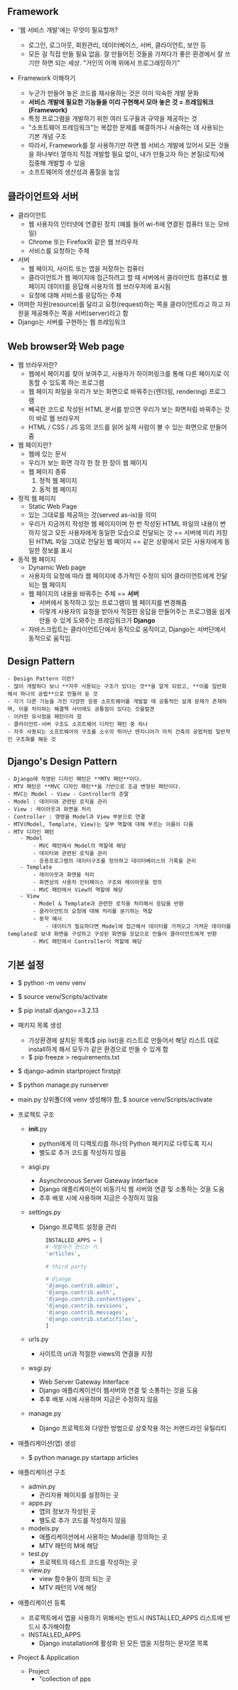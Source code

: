 ## Framework

- '웹 서비스 개발'에는 무엇이 필요할까?
  
  - 로그인, 로그아웃, 회원관리, 데이터베이스, 서버, 클라이언트, 보안 등
  - 모든 걸 직접 만들 필요 없음. 잘 만들어진 것들을 가져다가 좋은 환경에서 잘 쓰기만 하면 되는 세상. "거인의 어깨 위에서 프로그래밍하기"

- Framework 이해하기
  
  - 누군가 만들어 놓은 코드를 재사용하는 것은 이미 익숙한 개발 문화
  - **서비스 개발에 필요한 기능들을 미리 구현해서 모아 놓은 것 = 프레임워크(Framework)**
  - 특정 프로그램을 개발하기 위한 여러 도구들과 규약을 제공하는 것
  - "소프트웨어 프레임워크"는 복잡한 문제를 해결하거나 서술하는 데 사용되는 기본 개념 구조
  - 따라서, Framework를 잘 사용하기만 하면 웹 서비스 개발에 있어서 모든 것들을 하나부터 열까지 직접 개발할 필요 없이, 내가 만들고자 하는 본질(로직)에 집중해 개발할 수 있음
  - 소프트웨어의 생산성과 품질을 높임

## 클라이언트와 서버

- 클라이언트
  - 웹 사용자의 인터넷에 연결된 장치 (예를 들어 wi-fi에 연결된 컴퓨터 또는 모바일)
  - Chrome 또는 Firefox와 같은 웹 브라우저
  - 서비스를 요청하는 주체
- 서버
  - 웹 페이지, 사이트 또는 앱을 저장하는 컴퓨터
  - 클라이언트가 웹 페이지에 접근하려고 할 때 서버에서 클라이언트 컴퓨터로 웹 페이지 데이터를 응답해 사용자의 웹 브라우저에 표시됨
  - 요청에 대해 서비스를 응답하는 주체
- 어떠한 자원(resource)를 달라고 요청(request)하는 쪽을 클라이언트라고 하고 자원을 제공해주는 쪽을 서버(server)라고 함
- Django는 서버를 구현하는 웹 프레임워크

## Web browser와 Web page

- 웹 브라우저란?
  - 웹에서 페이지를 찾아 보여주고, 사용자가 하이퍼링크를 통해 다른 페이지로 이동할 수 있도록 하는 프로그램
  - 웹 페이지 파일을 우리가 보는 화면으로 바꿔주는(렌더링, rendering) 프로그램
  - 빼곡한 코드로 작성된 HTML 문서를 받으면 우리가 보는 화면처럼 바꿔주는 것이 바로 웹 브라우저
  - HTML / CSS / JS 등의 코드를 읽어 실제 사람이 볼 수 있는 화면으로 만들어 줌
- 웹 페이지란?
  - 웹에 있는 문서
  - 우리가 보는 화면 각각 한 장 한 장이 웹 페이지
  - 웹 페이지 종류
    1. 정적 웹 페이지
    2. 동적 웹 페이지
- 정적 웹 페이지
  - Static Web Page
  - 있는 그대로를 제공하는 것(served as-is)을 의미
  - 우리가 지금까지 작성한 웹 페이지이며 한 번 작성된 HTML 파일의 내용이 변하지 않고 모든 사용자에게 동일한 모습으로 전달되는 것
      == 서버에 미리 저장된 HTML 파일 그대로 전달된 웹 페이지
      == 같은 상황에서 모든 사용자에게 동일한 정보를 표시
- 동적 웹 페이지
  - Dynamic Web page
  - 사용자의 요청에 따라 웹 페이지에 추가적인 수정이 되어 클라이언트에게 전달되는 웹 페이지
  - 웹 페이지의 내용을 바꿔주는 주체 == **서버**
    - 서버에서 동작하고 있는 프로그램이 웹 페이지를 변경해줌
    - 이렇게 사용자의 요청을 받아서 적절한 응답을 만들어주는 프로그램을 쉽게 만들 수 있게 도와주는 프레임워크가 **Django**        
  - 자바스크립트는 클라이언트단에서 동적으로 움직이고, Django는 서버단에서 동적으로 움직임.

## Design Pattern

    - Design Pattern 이란?
    - 많이 개발하다 보니 **자주 사용되는 구조가 있다는 것**을 알게 되었고, **이를 일반화해서 하나의 공법**으로 만들어 둔 것
    - 각기 다른 기능을 가진 다양한 응용 소프트웨어를 개발할 때 공통적인 설계 문제가 존재하며, 이를 처리하는 해결책 사이에도 공통점이 있다는 것을발견
    - 이러한 유사점을 패턴이라 함
    - 클라이언트-서버 구조도 소프트웨어 디자인 패턴 중 하나
    - 자주 사용되는 소프트웨어의 구조를 소수의 뛰어난 엔지니어가 마치 건축의 공법처럼 일반적인 구조화를 해둔 것

## Django's Design Pattern

    - Django에 적영된 디자인 패턴은 **MTV 패턴**이다.
    - MTV 패턴은 **MVC 디자인 패턴**을 기반으로 조금 변형된 패턴이다.     
    - MVC는 Model - View - Controller의 준말
    - Model : 데이터와 관련된 로직을 관리
    - View : 레이아웃과 화면을 처리
    - Controller : 명령을 Model과 View 부분으로 연결
    - MTV(Model, Template, View)는 일부 역할에 대해 부르는 이름이 다름
    - MTV 디자인 패턴
        - Model
            - MVC 패턴에서 Model의 역할에 해당
            - 데이터와 관련된 로직을 관리
            - 응용프로그램의 데이터구조를 정의하고 데이터베이스의 기록을 관리
        - Template
            - 레이아웃과 화면을 처리
            - 화면상의 사용자 인터페이스 구조와 레이아웃을 정의
            - MVC 패턴에서 View의 역할에 해당
        - View
            - Model & Template과 관련한 로직을 처리해서 응담을 반환
            - 클라이언트의 요청에 대해 처리를 분기하는 역할
            - 동작 예시
                - 데이터가 필요하다면 Model에 접근해서 데이터를 가져오고 가져온 데이터를 template로 보내 화면을 구성하고 구성된 화면을 응답으로 만들어 클라이언트에게 반환
            - MVC 패턴에서 Controller이 역할에 해당

## 기본 설정

- $ python -m venv venv

- $ source venv/Scripts/activate

- $ pip install django==3.2.13

- 패키지 목록 생성
  
  - 가상환경에 설치된 목록($ pip list)을 리스트로 만들어서 해당 리스트 대로 install하게 해서 모두가 같은 환경으로 만들 수 있게 함
  - $ pip freeze > requirements.txt

- $ django-admin startproject firstpjt

- $ python manage.py runserver

- main.py 상위폴더에 venv 생성해야 함, $ source venv/Scripts/activate

- 프로젝트 구조
  
  - __init__.py
    
    - python에게 이 디렉토리를 하나의 Python 패키지로 다루도록 지시
    - 별도로 추가 코드를 작성하지 않음
  
  - asgi.py
    
    - Asynchronous Server Gateway Interface
    - Django 애플리케이션이 비동기식 웹 서버와 연결  및 소통하는 것을 도움
    - 추후 배포 시에 사용하며 지금은 수정하지 않음
  
  - settings.py
    
    - Django 프로젝트 설정을 관리
      
      ```py
        INSTALLED_APPS = [
        # 개발자가 만드는 거
        'articles',
      
        # third party
      
        # django
        'django.contrib.admin',
        'django.contrib.auth',
        'django.contrib.contenttypes',
        'django.contrib.sessions',
        'django.contrib.messages',
        'django.contrib.staticfiles',
        ]
      ```
  
  - urls.py
    
    - 사이트의 url과 적절한 views의 연결을 지정
  
  - wsgi.py
    
    - Web Server Gateway Interface
    - Django 애플리케이션이 웹서버와 연결 및 소통하는 것을 도움
    - 추후 배포 시에 사용하며 지금은 수정하지 않음
  
  - manage.py
    
    - Django 프로젝트와 다양한 방법으로 상호작용 하는 커맨드라인 유틸리티

- 애플리케이션(앱) 생성
  
  - $ python manage.py startapp articles

- 애플리케이션 구조
  
  - admin.py
    - 관리자용 페이지를 설정하는 곳
  - apps.py
    - 앱의 정보가 작성된 곳
    - 별도로 추가 코드를 작성하지 않음
  - models.py
    - 애플리케이션에서 사용하는 Model을 정의하는 곳
    - MTV 패턴의 M에 해당
  - test.py
    - 프로젝트의 테스트 코드를 작성하는 곳
  - view.py
    - view 함수들이 정의 되는 곳
    - MTV 패턴의 V에 해당

- 애플리케이션 등록
  
  - 프로젝트에서 앱을 사용하기 위해서는 반드시 INSTALLED_APPS 리스트에 반드시 추가해야함
  - INSTALLED_APPS
    - Django installation에 활성화 된 모든 앱을 지정하는 문자열 목록

- Project & Application
  
  - Project
    - "collection of pps       
